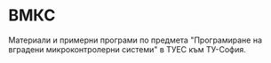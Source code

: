 # ВМКС

Материали и примерни програми по предмета "Програмиране на вградени микроконтролерни системи" в ТУЕС към ТУ-София.
